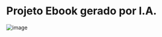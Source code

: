 # Projeto Ebook gerado por I.A.
![image](https://github.com/miriammribeiro/ebook/assets/109473921/21087434-8c31-4b78-b709-98562b3f56f1)

